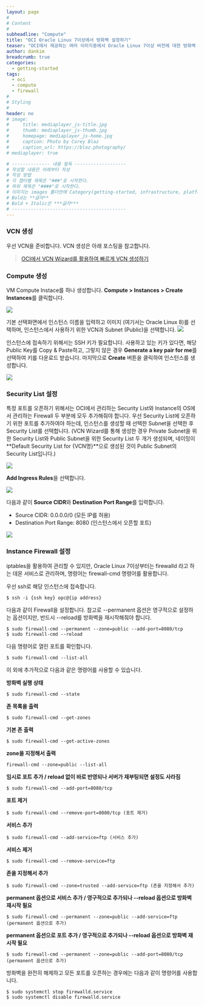 ```yaml
---
layout: page
#
# Content
#
subheadline: "Compute"
title: "OCI Oracle Linux 7이상에서 방화벽 설정하기"
teaser: "OCI에서 제공하는 여러 이미지중에서 Oracle Linux 7이상 버전에 대한 방화벽 구성하는 방법에 대해서 알아봅니다."
author: dankim
breadcrumb: true
categories:
  - getting-started
tags:
  - oci
  - compute
  - firewall
#
# Styling
#
header: no
# image:
#     title: mediaplayer_js-title.jpg
#     thumb: mediaplayer_js-thumb.jpg
#     homepage: mediaplayer_js-home.jpg
#     caption: Photo by Corey Blaz
#     caption_url: https://blaz.photography/
# mediaplayer: true

# -------------- 내용 필독 -------------------
# 작성할 내용은 아래부터 작성
# 작성 방법
# 각 챕터별 제목은 "###"로 시작한다.
# 하위 제목은 "####"로 시작한다.
# 이미지는 images 폴더안에 Category(getting-started, infrastructure, platform, database, aiml)에 넣고 사용 시 "../../images/카테고리명/이미지" 형태로 참조한다.
# Bold는 **글자**
# Bold + Italic은 ***글자***
# ------------------------------------------
---
```


### VCN 생성
우선 VCN을 준비합니다. VCN 생성은 아래 포스팅을 참고합니다.

> [OCI에서 VCN Wizard를 활용하여 빠르게 VCN 생성하기](https://team-okitoki.github.io/getting-started/create-vcn/)

### Compute 생성
VM Compute Instace를 하나 생성합니다. **Compute > Instances > Create Instances**를 클릭합니다.

![](/assets/img/getting-started/compute-firewall-1.png)

기본 선택화면에서 인스턴스 이름을 입력하고 이미지 (여기서는 Oracle Linux 8)를 선택하며, 인스턴스에서 사용하기 위한 VCN과 Subnet (Public)을 선택합니다.
![](/assets/img/getting-started/compute-firewall-2.png)

인스턴스에 접속하기 위해서는 SSH 키가 필요합니다. 사용하고 있는 키가 있다면, 해당 Public Key를 Copy & Paste하고, 그렇지 않은 경우 **Generate a key pair for me**를 선택하여 키를 다운로드 받습니다. 마지막으로 **Create** 버튼을 클릭하여 인스턴스를 생성합니다.

![](/assets/img/getting-started/compute-firewall-3.png)

### Security List 설정
특정 포트를 오픈하기 위해서는 OCI에서 관리하는 Security List와 Instance의 OS에서 관리하는 Firewall 두 부분에 모두 추가해줘야 합니다. 우선 Security List에 오픈하기 위한 포트를 추가하여야 하는데, 인스턴스를 생성할 때 선택한 Subnet을 선택한 후 Security List를 선택합니다. (VCN Wizard를 통해 생성한 경우 Private Subnet을 위한 Security List와 Public Subnet을 위한 Security List 두 개가 생성되며, 네이밍이 **Default Security List for {VCN명}**으로 생성된 것이 Public Subnet의 Security List입니다.)

![](/assets/img/getting-started/compute-firewall-4.png)

**Add Ingress Rules**을 선택합니다.

![](/assets/img/getting-started/compute-firewall-5.png)

다음과 같이 **Source CIDR**와 **Destination Port Range**를 입력합니다.

- Source CIDR: 0.0.0.0/0 (모든 IP를 허용)
- Destination Port Range: 8080 (인스턴스에서 오픈할 포트)

![](/assets/img/getting-started/compute-firewall-6.png)

### Instance Firewall 설정
iptables을 활용하여 관리할 수 있지만, Oracle Linux 7이상부터는 firewalld 라고 하는 데몬 서비스로 관리하며, 명령어는 firewall-cmd 명령어를 활용합니다.

우선 ssh로 해당 인스턴스에 접속합니다.

```
$ ssh -i {ssh key} opc@{ip address}
```

다음과 같이 Firewall을 설정합니다. 참고로 --permanent 옵션은 영구적으로 설정하는 옵션이지만, 반드시 --reload를 방화벽을 재시작해줘야 합니다.
```
$ sudo firewall-cmd --permanent --zone=public --add-port=8080/tcp
$ sudo firewall-cmd --reload
```

다음 명령어로 열린 포트를 확인합니다.
```
$ sudo firewall-cmd --list-all
```

이 외에 추가적으로 다음과 같은 명령어를 사용할 수 있습니다.

**방화벽 실행 상태**
```
$ sudo firewall-cmd --state 
```

**존 목록을 출력**
```
$ sudo firewall-cmd --get-zones
```

**기본 존 출력**
```
$ sudo firewall-cmd --get-active-zones
```

**zone을 지정해서 출력**
```
firewall-cmd --zone=public --list-all
```
**임시로 포트 추가 / reload 없이 바로 반영되나 서버가 재부팅되면 설정도 사라짐**
```
$ sudo firewall-cmd --add-port=8080/tcp
```

**포트 제거**
```
$ sudo firewall-cmd --remove-port=8080/tcp (포트 제거)
```

**서비스 추가**
```
$ sudo firewall-cmd --add-service=ftp (서비스 추가)
```

**서비스 제거**
```
$ sudo firewall-cmd --remove-service=ftp
```

**존을 지정해서 추가**
```
$ sudo firewall-cmd --zone=trusted --add-service=ftp (존을 지정해서 추가)
```

**permanent 옵션으로 서비스 추가 / 영구적으로 추가되나 --reload 옵션으로 방화벽 재시작 필요**
```
$ sudo firewall-cmd --permanent --zone=public --add-service=ftp (permanent 옵션으로 추가)
```

**permanent 옵션으로 포트 추가 / 영구적으로 추가되나 --reload 옵션으로 방화벽 재시작 필요**
```
$ sudo firewall-cmd --permanent --zone=public --add-port=8080/tcp (permanent 옵션으로 추가)
```

방화벽을 완전히 해제하고 모든 포트를 오픈하는 경우에는 다음과 같이 명령어를 사용합니다.
```
$ sudo systemctl stop firewalld.service
$ sudo systemctl disable firewalld.service
```